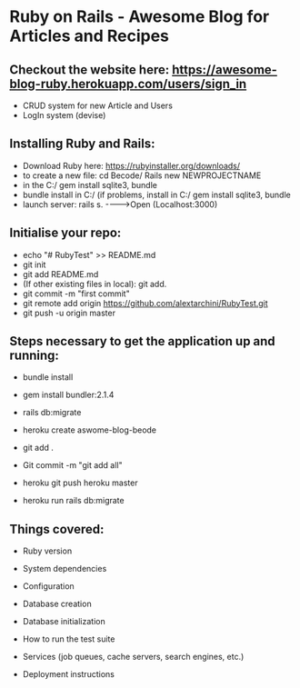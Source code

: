 # Ruby on Rails - Awesome Blog for Articles and Recipes 
## Checkout the website here: https://awesome-blog-ruby.herokuapp.com/users/sign_in

* CRUD system for new Article and Users
* LogIn system (devise)

## Installing Ruby and Rails:
* Download Ruby here: https://rubyinstaller.org/downloads/ 
* to create a new file: cd Becode/ Rails new NEWPROJECTNAME
* in the C:/ gem install sqlite3, bundle
* bundle install in C:/ (if problems, install in C:/ gem install sqlite3, bundle
* launch server: rails s.  ---->Open (Localhost:3000)

## Initialise your repo:
* echo "# RubyTest" >> README.md
* git init
* git add README.md
* (If other existing files in local): git add.
* git commit -m "first commit"
* git remote add origin https://github.com/alextarchini/RubyTest.git
* git push -u origin master

## Steps necessary to get the application up and running:

 * bundle install
 * gem install bundler:2.1.4
 * rails db:migrate

 * heroku create aswome-blog-beode
 * git add .
 * Git commit -m "git add all"
 * heroku git push heroku master
 * heroku run rails db:migrate



## Things covered:

* Ruby version

* System dependencies

* Configuration

* Database creation

* Database initialization

* How to run the test suite

* Services (job queues, cache servers, search engines, etc.)

* Deployment instructions

